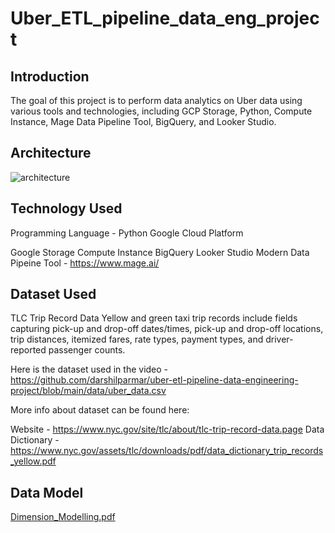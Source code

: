 # Uber_ETL_pipeline_data_eng_project

## Introduction
The goal of this project is to perform data analytics on Uber data using various tools and technologies, including GCP Storage, Python, Compute Instance, Mage Data Pipeline Tool, BigQuery, and Looker Studio.

## Architecture
![architecture](https://github.com/vikash-singh-prac/Uber_ETL_pipeline_data_eng_project/assets/58064949/dd4ee44c-b96a-4a88-bfe0-4503eeb2b29f)


## Technology Used
Programming Language - Python
Google Cloud Platform

Google Storage
Compute Instance
BigQuery
Looker Studio
Modern Data Pipeine Tool - https://www.mage.ai/


## Dataset Used
TLC Trip Record Data Yellow and green taxi trip records include fields capturing pick-up and drop-off dates/times, pick-up and drop-off locations, trip distances, itemized fares, rate types, payment types, and driver-reported passenger counts.

Here is the dataset used in the video - https://github.com/darshilparmar/uber-etl-pipeline-data-engineering-project/blob/main/data/uber_data.csv

More info about dataset can be found here:

Website - https://www.nyc.gov/site/tlc/about/tlc-trip-record-data.page
Data Dictionary - https://www.nyc.gov/assets/tlc/downloads/pdf/data_dictionary_trip_records_yellow.pdf

## Data Model
[Dimension_Modelling.pdf](https://github.com/vikash-singh-prac/Uber_ETL_pipeline_data_eng_project/files/12209486/Dimension_Modelling.pdf)




